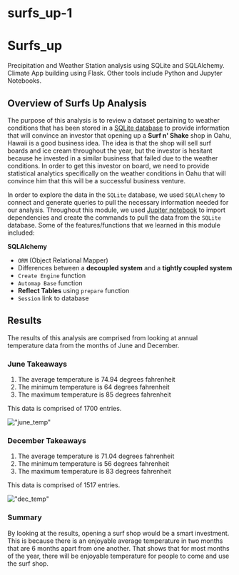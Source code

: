 # surfs_up-1


# Surfs_up
Precipitation and Weather Station analysis using SQLite and SQLAlchemy. Climate App building using Flask. Other tools include Python and Jupyter Notebooks.

## Overview of Surfs Up Analysis

The purpose of this analysis is to review a dataset pertaining to weather conditions that has been stored in a [SQLite database](https://github.com/amylio/Surfs_up/blob/main/MOD9_Challenge_Submission/hawaii.sqlite) to provide information that will convince an investor that opening up a **Surf n' Shake** shop in Oahu, Hawaii is a good business idea. The idea is that the shop will sell surf boards and ice cream throughout the year, but the investor is hesitant because he invested in a similar business that failed due to the weather conditions. In order to get this investor on board, we need to provide statistical analytics specifically on the weather conditions in Oahu that will convince him that this will be a successful business venture.

In order to explore the data in the `SQLite` database, we used `SQLAlchemy` to connect and generate queries to pull the necessary information needed for our analysis. Throughout this module, we used [Jupiter notebook](https://github.com/amylio/Surfs_up/blob/main/climate_analysis.ipynb) to import dependencies and create the commands to pull the data from the `SQLite` database. Some of the features/functions that we learned in this module included:

**SQLAlchemy**
* `ORM` (Object Relational Mapper)
* Differences between a **decoupled system** and a **tightly coupled system**
* `Create Engine` function
* `Automap Base` function
* **Reflect Tables** using `prepare` function
* `Session` link to database

## Results 

The results of this analysis are comprised from looking at annual temperature data from the months of June and December.

### June Takeaways

1. The average temperature is 74.94 degrees fahrenheit
2. The minimum temperature is 64 degrees fahrenheit
3. The maximum temperature is 85 degrees fahrenheit

This data is comprised of 1700 entries.

!["june_temp"](https://github.com/Wall-E28/surf_analysis/blob/master/resources/june_temp.png)

### December Takeaways

1. The average temperature is 71.04 degrees fahrenheit
2. The minimum temperature is 56 degrees fahrenheit
3. The maximum temperature is 83 degrees fahrenheit

This data is comprised of 1517 entries.

!["dec_temp"](https://github.com/Wall-E28/surf_analysis/blob/master/resources/dec_temp.png)

### Summary

By looking at the results, opening a surf shop would be a smart investment. This is because there is an enjoyable average temperature in two months that are 6 months apart from one another. That shows that for most months of the year, there will be enjoyable temperature for people to come and use the surf shop.
